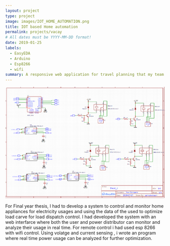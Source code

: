 ```yaml
---
layout: project
type: project
image: images/IOT_HOME_AUTOMATION.png
title: IOT based Home automation
permalink: projects/vacay
# All dates must be YYYY-MM-DD format!
date: 2019-01-25
labels:
  - EasyEDA
  - Arduino
  - Esp8266
  - wifi
summary: A responsive web application for travel planning that my team developed in ICS 415.
---
```


<img class="ui medium right floated rounded image" src="../images/IOT_HOME_AUTOMATION.png">

For Final year thesis,  I had to develop a system to control and monitor home appliances for electricity usages and using the data of the used to optimize load carve for load dispatch control. I had developed the system with an web interfarce where both the user and power distributor can monitor and analyze their usage in real time. For remote control i had used esp 8266 with wifi control. Using volatge and current sensing , i wrote an program where real time power usage can be analyzed for further optimization. 
